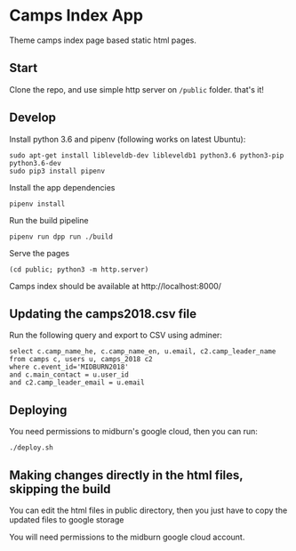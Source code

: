 # Camps Index App

Theme camps index page based static html pages.


## Start

Clone the repo, and use simple http server on `/public` folder. that's it!


## Develop

Install python 3.6 and pipenv (following works on latest Ubuntu):

```
sudo apt-get install libleveldb-dev libleveldb1 python3.6 python3-pip python3.6-dev
sudo pip3 install pipenv
```

Install the app dependencies

```
pipenv install
```

Run the build pipeline

```
pipenv run dpp run ./build
```

Serve the pages

```
(cd public; python3 -m http.server)
```

Camps index should be available at http://localhost:8000/


## Updating the camps2018.csv file

Run the following query and export to CSV using adminer:

```
select c.camp_name_he, c.camp_name_en, u.email, c2.camp_leader_name
from camps c, users u, camps_2018 c2
where c.event_id='MIDBURN2018'
and c.main_contact = u.user_id
and c2.camp_leader_email = u.email
```


## Deploying

You need permissions to midburn's google cloud, then you can run:

`./deploy.sh`


## Making changes directly in the html files, skipping the build

You can edit the html files in public directory, then you just have to copy the updated files to google storage

You will need permissions to the midburn google cloud account.
